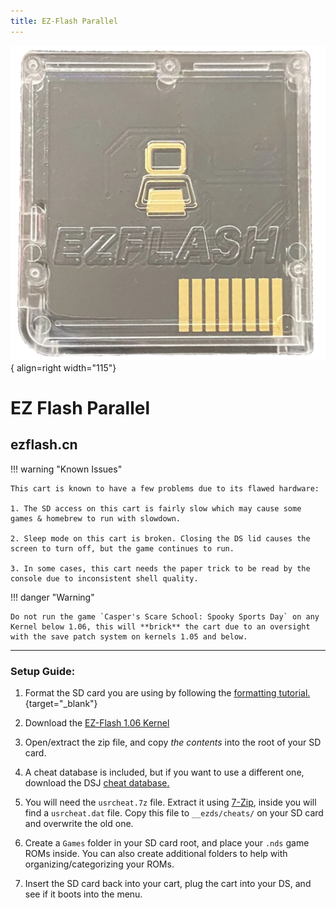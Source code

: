 ```yaml
---
title: EZ-Flash Parallel
---
```


![ezflash.cn](../images/ez_flash_parallel.png){ align=right width="115"}
# EZ Flash Parallel
## ezflash.cn

!!! warning "Known Issues"

    This cart is known to have a few problems due to its flawed hardware:
    
    1. The SD access on this cart is fairly slow which may cause some games & homebrew to run with slowdown.
    
    2. Sleep mode on this cart is broken. Closing the DS lid causes the screen to turn off, but the game continues to run.

    3. In some cases, this cart needs the paper trick to be read by the console due to inconsistent shell quality.

!!! danger "Warning"

    Do not run the game `Casper's Scare School: Spooky Sports Day` on any Kernel below 1.06, this will **brick** the cart due to an oversight with the save patch system on kernels 1.05 and below.

---

### Setup Guide:

1. Format the SD card you are using by following the [formatting tutorial.](../tutorials/formatting.md){target="_blank"}

1. Download the [EZ-Flash 1.06 Kernel](https://www.ezflash.cn/zip/ezpkernelen20240425.zip)

1. Open/extract the zip file, and copy *the contents* into the root of your SD card.

1. A cheat database is included, but if you want to use a different one, download the DSJ [cheat database.](https://github.com/DeadSkullzJr/NDS-i-Cheat-Databases/releases/latest)

1. You will need the `usrcheat.7z` file. Extract it using [7-Zip](https://www.7-zip.org/), inside you will find a `usrcheat.dat` file. Copy this file to `__ezds/cheats/` on your SD card and overwrite the old one.

1. Create a `Games` folder in your SD card root, and place your `.nds` game ROMs inside. You can also create additional folders to help with organizing/categorizing your ROMs.

1. Insert the SD card back into your cart, plug the cart into your DS, and see if it boots into the menu.